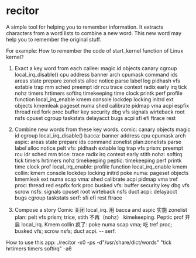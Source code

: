 # recitor
A simple tool for helping you to remember information. 
It extracts characters from a word lists to combine a new word. 
This new word may help you to remember the original stuff.

For example: How to remember the code of start_kernel function of Linux kernel?

1. Exact a key word from each callee:
magic id objects canary cgroup
local_irq_disable()
cpu address banner arch cpumask
command ids  areas state prepare
zonelists alloc notice parse label
log pidhash vfs extable trap
mm sched preempt idr rcu
trace context radix early irq
tick nohz timers hrtimers softirq
timekeeping time clock printk perf 
profile function local_irq_enable
kmem console lockdep locking initrd
ext objects kmemleak pageset numa
shed calibrate pidmap vma acpi
espfix thread red fork proc
buffer key security dbg vfs
signals wirteback root nsfs cpuset
cgroup taskstats delayacct bugs acpi 
sfi efi ftrace rest 

2. Combine new words from these key words.
comic: canary objects magic id cgroup
local_irq_disable()
bacca: banner address cpu cpumask arch
aspic: areas state prepare ids command
zonelist plan:zonelists parse label alloc notice
pelt vfs: pidhash extable log trap vfs
prism: preempt rcu idr sched mm
trice: trace radix irq context early 
stith nohz: softirq tick timers hrtimers nohz
timekeeping peptic: timekeeping perf printk time clock
prof local_irq_enable: profile function local_irq_enable
kmem collin: kmem console lockdep locking initrd
poke numa: pageset objects kmemleak ext numa
scap vma: shed calibrate acpi pidmap vma
tref proc: thread red espfix fork proc
busked vfs: buffer security key dbg vfs
scrow nsfs: signals cpuset root wirteback nsfs
duct acpi: delayacct bugs cgroup taskstats
serf: sfi efi rest ftrace

3. Compose a story
Comic 关闭 local_irq. 用 bacca and aspic 实施 zonelist plan:  pelt vfs prism; trice, stith 不再（nohz） kimekeeping. Peptic prof 开启 local_irq.
Kmem collin 疯了: poke numa scap vma; 吃 tref proc; busked vfs; scrow nsfs; duct acpi. -- serf.

How to use this app:
./recitor  -x0 -ps -d"/usr/share/dict/words"  "tick hrtimers timers softirq" -a6
